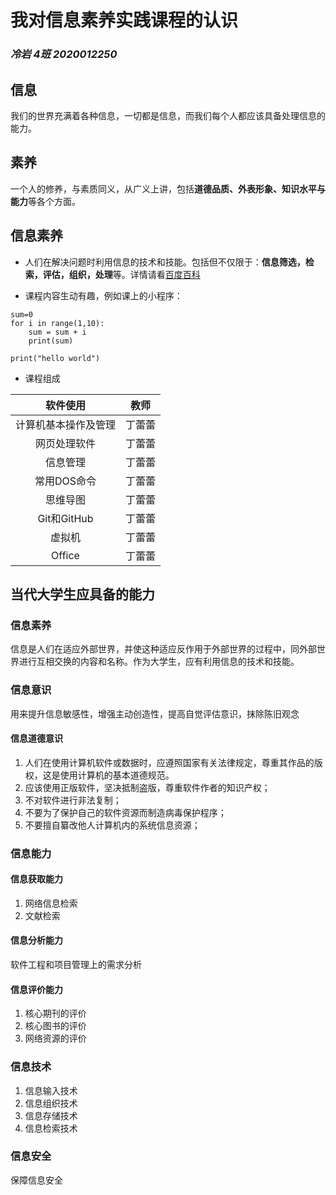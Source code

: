 # 我对信息素养实践课程的认识  
### *冷岩 4班 2020012250*  
## 信息
我们的世界充满着各种信息，一切都是信息，而我们每个人都应该具备处理信息的能力。  
## 素养
一个人的修养，与素质同义，从广义上讲，包括**道德品质、外表形象、知识水平与能力**等各个方面。  
## 信息素养
- 人们在解决问题时利用信息的技术和技能。包括但不仅限于：**信息筛选，检索，评估，组织，处理**等。详情请看[百度百科](https://baike.baidu.com/item/%E4%BF%A1%E6%81%AF%E7%B4%A0%E5%85%BB/937143?fr=aladdin)
+ 课程内容生动有趣，例如课上的小程序：
```
sum=0
for i in range(1,10):
	sum = sum + i
	print(sum)
```
`print("hello world")`
+ 课程组成

|软件使用|教师|
|:-:|:-:|
|计算机基本操作及管理|丁蕾蕾|
|网页处理软件|丁蕾蕾|
|信息管理|丁蕾蕾|
|常用DOS命令|丁蕾蕾|
|思维导图|丁蕾蕾|
|Git和GitHub|丁蕾蕾|
|虚拟机|丁蕾蕾|
|Office|丁蕾蕾|
## 当代大学生应具备的能力  
### 信息素养
信息是人们在适应外部世界，并使这种适应反作用于外部世界的过程中，同外部世界进行互相交换的内容和名称。作为大学生，应有利用信息的技术和技能。  
### 信息意识
用来提升信息敏感性，增强主动创造性，提高自觉评估意识，抹除陈旧观念
#### 信息道德意识
1. 人们在使用计算机软件或数据时，应遵照国家有关法律规定，尊重其作品的版权，这是使用计算机的基本道德规范。
2. 应该使用正版软件，坚决抵制盗版，尊重软件作者的知识产权；
3. 不对软件进行非法复制；
4. 不要为了保护自己的软件资源而制造病毒保护程序； 
5. 不要擅自纂改他人计算机内的系统信息资源；   
### 信息能力
#### 信息获取能力
1. 网络信息检索
2. 文献检索
#### 信息分析能力
软件工程和项目管理上的需求分析
#### 信息评价能力
1. 核心期刊的评价
2. 核心图书的评价
3. 网络资源的评价
### 信息技术
1. 信息输入技术
2. 信息组织技术
3. 信息存储技术
4. 信息检索技术
### 信息安全
保障信息安全
